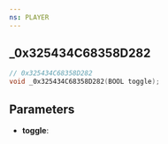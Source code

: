 ```yaml
---
ns: PLAYER
---
```

## _0x325434C68358D282

```c
// 0x325434C68358D282
void _0x325434C68358D282(BOOL toggle);
```

## Parameters
* **toggle**:
